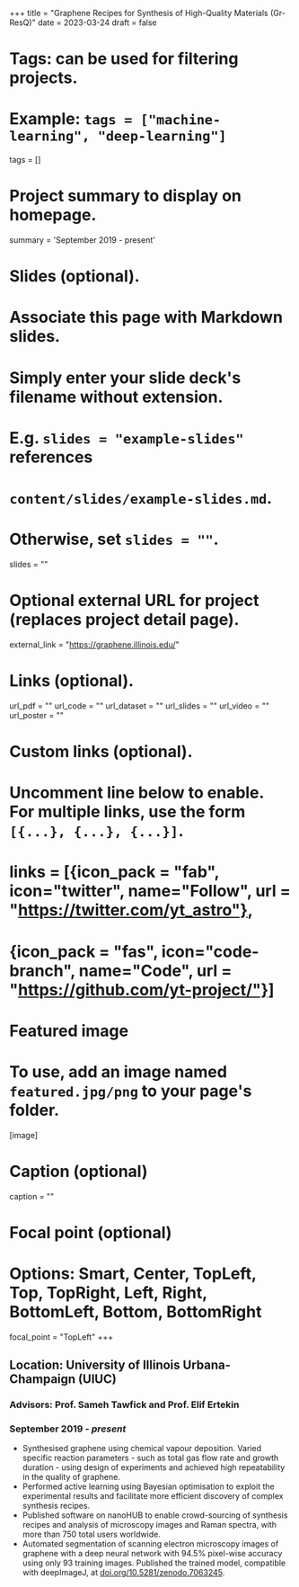 +++
title = "Graphene Recipes for Synthesis of High-Quality Materials (Gr-ResQ)"
date = 2023-03-24
draft = false

# Tags: can be used for filtering projects.
# Example: `tags = ["machine-learning", "deep-learning"]`
tags = []

# Project summary to display on homepage.
summary = 'September 2019 - present'

# Slides (optional).
#   Associate this page with Markdown slides.
#   Simply enter your slide deck's filename without extension.
#   E.g. `slides = "example-slides"` references 
#   `content/slides/example-slides.md`.
#   Otherwise, set `slides = ""`.
slides = ""

# Optional external URL for project (replaces project detail page).
external_link = "https://graphene.illinois.edu/"

# Links (optional).
url_pdf = ""
url_code = ""
url_dataset = ""
url_slides = ""
url_video = ""
url_poster = ""

# Custom links (optional).
#   Uncomment line below to enable. For multiple links, use the form `[{...}, {...}, {...}]`.
# links = [{icon_pack = "fab", icon="twitter", name="Follow", url = "https://twitter.com/yt_astro"},
#          {icon_pack = "fas", icon="code-branch", name="Code", url = "https://github.com/yt-project/"}]

# Featured image
# To use, add an image named `featured.jpg/png` to your page's folder. 
[image]
  # Caption (optional)
  caption = ""

  # Focal point (optional)
  # Options: Smart, Center, TopLeft, Top, TopRight, Left, Right, BottomLeft, Bottom, BottomRight
  focal_point = "TopLeft"
+++
## Location: University of Illinois Urbana-Champaign (UIUC)
### Advisors: Prof. Sameh Tawfick and Prof. Elif Ertekin
### September 2019 - _present_
- Synthesised graphene using chemical vapour deposition. Varied specific reaction parameters - such as total gas flow rate and growth duration - using design of experiments and achieved high repeatability in the quality of graphene.
- Performed active learning using Bayesian optimisation to exploit the experimental results and facilitate more efficient discovery of complex synthesis recipes.
- Published software on nanoHUB to enable crowd-sourcing of synthesis recipes and analysis of microscopy images and Raman spectra, with more than 750 total users worldwide.
- Automated segmentation of scanning electron microscopy images of graphene with a deep neural network with 94.5% pixel-wise accuracy using only 93 training images. Published the trained model, compatible with deepImageJ, at [doi.org/10.5281/zenodo.7063245](doi.org/10.5281/zenodo.7063245).